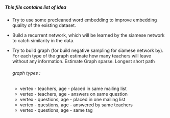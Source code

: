 ##### This file contains list of idea 

* Try to use some precleaned word embedding to improve embedding quality of the existing dataset.
* Build a recurrent network, which will be learned by the siamese network to catch similarity in the data.
* Try to build graph (for build negative sampling for siamese network by). 
For each type of the graph estimate how many teachers will leave without any information. Estimate Graph sparse. Longest short path
    
    ###### graph types :
    * vertex - teachers, age - placed in same mailing list 
    * vertex - teachers, age - answers on same question
    * vertex - questions, age - placed in one mailing list 
    * vertex - questions, age - answered by same teachers 
    * vertex - questions, age - same tag 
    